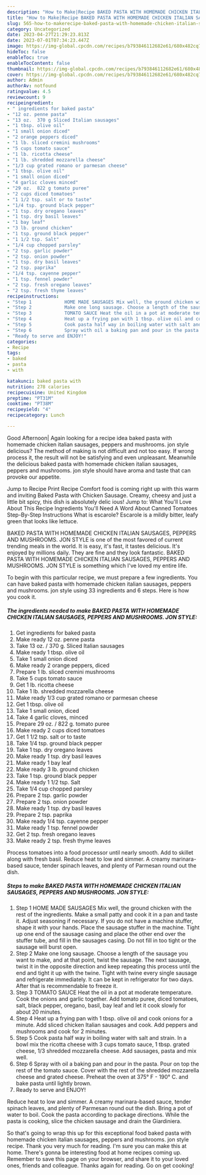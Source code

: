 ```yaml
---
description: "How to Make|Recipe BAKED PASTA WITH HOMEMADE CHICKEN ITALIAN SAUSAGES, PEPPERS AND MUSHROOMS. JON STYLE {That is Simple"
title: "How to Make|Recipe BAKED PASTA WITH HOMEMADE CHICKEN ITALIAN SAUSAGES, PEPPERS AND MUSHROOMS. JON STYLE {That is Simple"
slug: 565-how-to-makerecipe-baked-pasta-with-homemade-chicken-italian-sausages-peppers-and-mushrooms-jon-style-that-is-simple
category: Uncategorized
date: 2023-04-27T21:29:23.813Z
date: 2023-07-01T07:34:23.447Z
image: https://img-global.cpcdn.com/recipes/b793846112682e61/680x482cq70/baked-pasta-with-homemade-chicken-italian-sausages-peppers-and-mushrooms-jon-style-recipe-main-photo.jpg
hideToc: false
enableToc: true
enableTocContent: false
thumbnail: https://img-global.cpcdn.com/recipes/b793846112682e61/680x482cq70/baked-pasta-with-homemade-chicken-italian-sausages-peppers-and-mushrooms-jon-style-recipe-main-photo.jpg
cover: https://img-global.cpcdn.com/recipes/b793846112682e61/680x482cq70/baked-pasta-with-homemade-chicken-italian-sausages-peppers-and-mushrooms-jon-style-recipe-main-photo.jpg
author: Admin
authorAv: notfound
ratingvalue: 4.5
reviewcount: 9
recipeingredient:
- " ingredients for baked pasta"
- "12 oz. penne pasta"
- "13 oz.  370 g Sliced Italian sausages"
- "1 tbsp. olive oil"
- "1 small onion diced"
- "2 orange peppers diced"
- "1 lb. sliced cremini mushrooms"
- "5 cups tomato sauce"
- "1 lb. ricotta cheese"
- "1 lb. shredded mozzarella cheese"
- "1/3 cup grated romano or parmesan cheese"
- "1 tbsp. olive oil"
- "1 small onion diced"
- "4 garlic cloves minced"
- "29 oz.  822 g tomato puree"
- "2 cups diced tomatoes"
- "1 1/2 tsp. salt or to taste"
- "1/4 tsp. ground black pepper"
- "1 tsp. dry oregano leaves"
- "1 tsp. dry basil leaves"
- "1 bay leaf"
- "3 lb. ground chicken"
- "1 tsp. ground black pepper"
- "1 1/2 tsp. Salt"
- "1/4 cup chopped parsley"
- "2 tsp. garlic powder"
- "2 tsp. onion powder"
- "1 tsp. dry basil leaves"
- "2 tsp. paprika"
- "1/4 tsp. cayenne pepper"
- "1 tsp. fennel powder"
- "2 tsp. fresh oregano leaves"
- "2 tsp. fresh thyme leaves"
recipeinstructions:
- "Step 1            HOME MADE SAUSAGES Mix well, the ground chicken with the rest of the ingredients. Make a small patty and cook it in a pan and taste it. Adjust seasoning if necessary. If you do not have a machine stuffer, shape it with your hands. Place the sausage stuffer in the machine. Tight up one end of the sausage casing and place the other end over the stuffer tube, and fill in the sausages casing. Do not fill in too tight or the sausage will burst open."
- "Step 2            Make one long sausage. Choose a length of the sausage you want to make, and at that point, twist the sausage. The next sausage, twist it in the opposite direction and keep repeating this process until the end and tight it up with the twine. Tight with twine every single sausage and refrigerate immediately. It can be kept in refrigerator for two days. After that is recommendable to freeze it."
- "Step 3            TOMATO SAUCE Heat the oil in a pot at moderate temperature. Cook the onions and garlic together. Add tomato puree, diced tomatoes, salt, black pepper, oregano, basil, bay leaf and let it cook slowly for about 20 minutes."
- "Step 4            Heat up a frying pan with 1 tbsp. olive oil and cook onions for a minute. Add sliced chicken Italian sausages and cook. Add peppers and mushrooms and cook for 2 minutes."
- "Step 5            Cook pasta half way in boiling water with salt and strain. In a bowl mix the ricotta cheese with 3 cups tomato sauce, 1 tbsp. grated cheese, 1/3 shredded mozzarella cheese.  Add sausages, pasta and mix well."
- "Step 6            Spray with oil a baking pan and pour in the pasta. Pour on top the rest of the tomato sauce. Cover with the rest of the shredded mozzarella cheese and grated cheese. Preheat the oven at 375° F - 190° C. and bake pasta until lightly brown."
- "Ready to serve and ENJOY!"
categories:
- Recipe
tags:
- baked
- pasta
- with

katakunci: baked pasta with 
nutrition: 278 calories
recipecuisine: United Kingdom
preptime: "PT31M"
cooktime: "PT38M"
recipeyield: "4"
recipecategory: Lunch

---
```



Good Afternoon| Again looking for a recipe idea baked pasta with homemade chicken italian sausages, peppers and mushrooms. jon style delicious? The method of making is not difficult and not too easy. If wrong process it, the result will not be satisfying and even unpleasant. Meanwhile the delicious baked pasta with homemade chicken italian sausages, peppers and mushrooms. jon style should have aroma and taste that can provoke our appetite.





Jump to Recipe Print Recipe Comfort food is coming right up with this warm and inviting Baked Pasta with Chicken Sausage. Creamy, cheesy and just a little bit spicy, this dish is absolutely delic ious! Jump to: What You&#39;ll Love About This Recipe Ingredients You&#39;ll Need A Word About Canned Tomatoes Step-By-Step Instructions What is escarole? Escarole is a mildly bitter, leafy green that looks like lettuce.

BAKED PASTA WITH HOMEMADE CHICKEN ITALIAN SAUSAGES, PEPPERS AND MUSHROOMS. JON STYLE is one of the most favored of current trending meals in the world. It is easy, it's fast, it tastes delicious. It's enjoyed by millions daily. They are fine and they look fantastic. BAKED PASTA WITH HOMEMADE CHICKEN ITALIAN SAUSAGES, PEPPERS AND MUSHROOMS. JON STYLE is something which I've loved my entire life.


To begin with this particular recipe, we must prepare a few ingredients. You can have baked pasta with homemade chicken italian sausages, peppers and mushrooms. jon style using 33 ingredients and 6 steps. Here is how you cook it.

<!--inarticleads1-->

##### The ingredients needed to make BAKED PASTA WITH HOMEMADE CHICKEN ITALIAN SAUSAGES, PEPPERS AND MUSHROOMS. JON STYLE:

1. Get  ingredients for baked pasta
1. Make ready 12 oz. penne pasta
1. Take 13 oz. / 370 g. Sliced Italian sausages
1. Make ready 1 tbsp. olive oil
1. Take 1 small onion diced
1. Make ready 2 orange peppers, diced
1. Prepare 1 lb. sliced cremini mushrooms
1. Take 5 cups tomato sauce
1. Get 1 lb. ricotta cheese
1. Take 1 lb. shredded mozzarella cheese
1. Make ready 1/3 cup grated romano or parmesan cheese
1. Get 1 tbsp. olive oil
1. Take 1 small onion, diced
1. Take 4 garlic cloves, minced
1. Prepare 29 oz. / 822 g. tomato puree
1. Make ready 2 cups diced tomatoes
1. Get 1 1/2 tsp. salt or to taste
1. Take 1/4 tsp. ground black pepper
1. Take 1 tsp. dry oregano leaves
1. Make ready 1 tsp. dry basil leaves
1. Make ready 1 bay leaf
1. Make ready 3 lb. ground chicken
1. Take 1 tsp. ground black pepper
1. Make ready 1 1/2 tsp. Salt
1. Take 1/4 cup chopped parsley
1. Prepare 2 tsp. garlic powder
1. Prepare 2 tsp. onion powder
1. Make ready 1 tsp. dry basil leaves
1. Prepare 2 tsp. paprika
1. Make ready 1/4 tsp. cayenne pepper
1. Make ready 1 tsp. fennel powder
1. Get 2 tsp. fresh oregano leaves
1. Make ready 2 tsp. fresh thyme leaves


Process tomatoes into a food processor until nearly smooth. Add to skillet along with fresh basil. Reduce heat to low and simmer. A creamy marinara-based sauce, tender spinach leaves, and plenty of Parmesan round out the dish. 

<!--inarticleads2-->

##### Steps to make BAKED PASTA WITH HOMEMADE CHICKEN ITALIAN SAUSAGES, PEPPERS AND MUSHROOMS. JON STYLE:

1. Step 1            HOME MADE SAUSAGES Mix well, the ground chicken with the rest of the ingredients. Make a small patty and cook it in a pan and taste it. Adjust seasoning if necessary. If you do not have a machine stuffer, shape it with your hands. Place the sausage stuffer in the machine. Tight up one end of the sausage casing and place the other end over the stuffer tube, and fill in the sausages casing. Do not fill in too tight or the sausage will burst open.
1. Step 2            Make one long sausage. Choose a length of the sausage you want to make, and at that point, twist the sausage. The next sausage, twist it in the opposite direction and keep repeating this process until the end and tight it up with the twine. Tight with twine every single sausage and refrigerate immediately. It can be kept in refrigerator for two days. After that is recommendable to freeze it.
1. Step 3            TOMATO SAUCE Heat the oil in a pot at moderate temperature. Cook the onions and garlic together. Add tomato puree, diced tomatoes, salt, black pepper, oregano, basil, bay leaf and let it cook slowly for about 20 minutes.
1. Step 4            Heat up a frying pan with 1 tbsp. olive oil and cook onions for a minute. Add sliced chicken Italian sausages and cook. Add peppers and mushrooms and cook for 2 minutes.
1. Step 5            Cook pasta half way in boiling water with salt and strain. In a bowl mix the ricotta cheese with 3 cups tomato sauce, 1 tbsp. grated cheese, 1/3 shredded mozzarella cheese.  Add sausages, pasta and mix well.
1. Step 6            Spray with oil a baking pan and pour in the pasta. Pour on top the rest of the tomato sauce. Cover with the rest of the shredded mozzarella cheese and grated cheese. Preheat the oven at 375° F - 190° C. and bake pasta until lightly brown.
1. Ready to serve and ENJOY!

Reduce heat to low and simmer. A creamy marinara-based sauce, tender spinach leaves, and plenty of Parmesan round out the dish. Bring a pot of water to boil. Cook the pasta according to package directions. While the pasta is cooking, slice the chicken sausage and drain the Giardiniera. 

So that's going to wrap this up for this exceptional food baked pasta with homemade chicken italian sausages, peppers and mushrooms. jon style recipe. Thank you very much for reading. I'm sure you can make this at home. There's gonna be interesting food at home recipes coming up. Remember to save this page on your browser, and share it to your loved ones, friends and colleague. Thanks again for reading. Go on get cooking!
